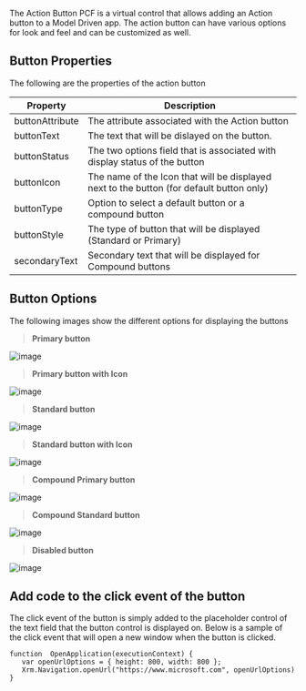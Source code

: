 The Action Button PCF is a virtual control that allows adding an Action button to a Model Driven app. 
The action button can have various options for look and feel and can be customized as well.

## Button Properties
The following are the properties of the action button

| Property | Description |
| ------ | ------ |
| buttonAttribute | The attribute associated with the Action button |
| buttonText | The text that will be dislayed on the button. |
| buttonStatus | The two options field that is associated with display status of the button |
| buttonIcon | The name of the Icon that will be displayed next to the button (for default button only) |
| buttonType | Option to select a default button or a compound button |
| buttonStyle | The type of button that will be displayed (Standard or Primary) |
| secondaryText | Secondary text that will be displayed for Compound buttons |


## Button Options
The following images show the different options for displaying the buttons

> **Primary button**

![image](https://user-images.githubusercontent.com/33911954/222940093-798e6ca5-0906-4902-baa8-4e35581dac43.png)

> **Primary button with Icon**

![image](https://user-images.githubusercontent.com/33911954/222940121-525fdc77-f58a-44f6-b781-078126491e7c.png)

> **Standard button**

![image](https://user-images.githubusercontent.com/33911954/222940155-7113f69a-46ef-41de-a1df-09c80fb283a3.png)

> **Standard button with Icon**

![image](https://user-images.githubusercontent.com/33911954/222940138-1098287f-50c8-4cc1-8e94-ef9c028789fe.png)

> **Compound Primary button**

![image](https://user-images.githubusercontent.com/33911954/222940200-40f63c9a-c838-47f8-a923-3eef524875ca.png)

> **Compound Standard button**

![image](https://user-images.githubusercontent.com/33911954/222940214-eb0f37f9-4ef6-4869-887f-51e3f3bb870a.png)

> **Disabled button**

![image](https://user-images.githubusercontent.com/33911954/222940234-df5aff10-bea7-4d6c-96f3-3b2467b34a41.png)

## Add code to the click event of the button
The click event of the button is simply added to the placeholder control of the text field that the button control is displayed on.
Below is a sample of the click event that will open a new window when the button is clicked. 


    function  OpenApplication(executionContext) {
       var openUrlOptions = { height: 800, width: 800 }; 
       Xrm.Navigation.openUrl("https://www.microsoft.com", openUrlOptions) 
    }


